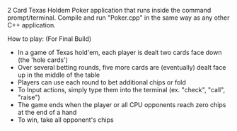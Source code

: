 2 Card Texas Holdem Poker application that runs inside the command prompt/terminal.  Compile and run "Poker.cpp" in the same way as any other C++ application.

How to play: (For Final Build)
- In a game of Texas hold'em, each player is dealt two cards face down (the 'hole cards')
- Over several betting rounds, five more cards are (eventually) dealt face up in the middle of the table
- Players can use each round to bet additional chips or fold
- To Input actions, simply type them into the terminal (ex. "check", "call", "raise")
- The game ends when the player or all CPU opponents reach zero chips at the end of a hand
- To win, take all opponent's chips
